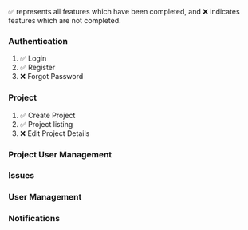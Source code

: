 :white_check_mark: represents all features which have been completed, and :x: indicates features which are not completed. 

### Authentication
1. :white_check_mark: Login
2. :white_check_mark: Register
3. :x: Forgot Password

### Project
1. :white_check_mark: Create Project
2. :white_check_mark: Project listing
3. :x: Edit Project Details

### Project User Management

### Issues

### User Management

### Notifications
